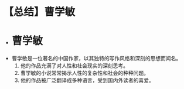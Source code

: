 # 【总结】曹学敏

-   # 曹学敏
-   曹学敏是一位著名的中国作家，以其独特的写作风格和深刻的思想而闻名。
    1.  他的作品充满了对人性和社会现实的深刻思考。
    2.  曹学敏的小说常常揭示人性的复杂性和社会的种种问题。
    3.  他的作品被广泛翻译成多种语言，受到国内外读者的喜爱。